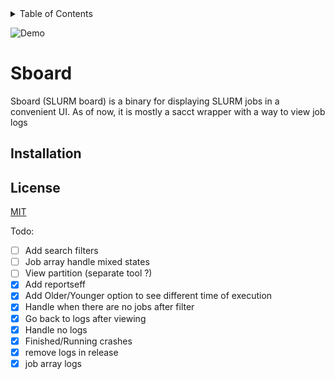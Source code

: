 <details>
<summary>Table of Contents</summary>

- [Sboard](#Sboard)
  - [Installation](#installation)
  - [License](#license)

</details>

<!-- cargo-rdme start -->

![Demo](https://github.com/leohscl/sboard/blob/22fde5c552ac5075d3980d5a1ac9b8642512b854/assets/sboard_render.gif)

# Sboard

Sboard (SLURM board) is a binary for displaying SLURM jobs in a convenient UI.
As of now, it is mostly a sacct wrapper with a way to view job logs

## Installation

## License

[MIT](./LICENSE)

Todo:
- [ ] Add search filters
- [ ] Job array handle mixed states
- [ ] View partition (separate tool ?)
- [x] Add reportseff
- [x] Add Older/Younger option to see different time of execution
- [x] Handle when there are no jobs after filter
- [x] Go back to logs after viewing
- [x] Handle no logs
- [x] Finished/Running crashes
- [x] remove logs in release
- [x] job array logs
